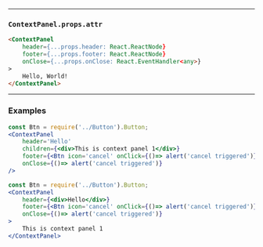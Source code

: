 ______________________________________________________________________________

### `ContextPanel.props.attr`

```html
<ContextPanel
    header={...props.header: React.ReactNode}
    footer={...props.footer: React.ReactNode}
    onClose={...props.onClose: React.EventHandler<any>}
>
    Hello, World!
</ContextPanel>
```
______________________________________________________________________________

### Examples

```jsx
const Btn = require('../Button').Button;
<ContextPanel 
    header='Hello'
    children={<div>This is context panel 1</div>}
    footer={<Btn icon='cancel' onClick={()=> alert('cancel triggered')} attr={{ container: { autoFocus: true }}}>Cancel</Btn>}
    onClose={()=> alert('cancel triggered')}
/>
```

```jsx
const Btn = require('../Button').Button;
<ContextPanel 
    header={<div>Hello</div>}
    footer={<Btn icon='cancel' onClick={()=> alert('cancel triggered')} attr={{ container: { autoFocus: true }}}>Cancel</Btn>}
    onClose={()=> alert('cancel triggered')}
>
    This is context panel 1          
</ContextPanel>
```

